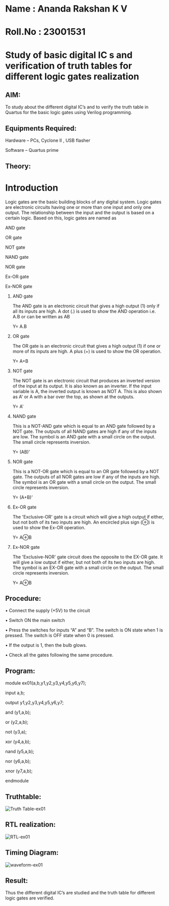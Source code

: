 # Name : Ananda Rakshan K V

# Roll.No : 23001531

# Study of basic digital IC s and verification of truth tables for different logic gates realization 
## AIM:

To study about the different digital IC’s and to verify the truth table in Quartus for the basic logic gates using Verilog programming.

## Equipments Required:

Hardware – PCs, Cyclone II , USB flasher

Software – Quartus prime

## Theory:

# Introduction

Logic gates are the basic building blocks of any digital system. Logic gates are electronic circuits having one or more than one input and only one output. The relationship between the input and the output is based on a certain logic. Based on this, logic gates are named as

AND gate

OR gate

NOT gate

NAND gate

NOR gate

Ex-OR gate

Ex-NOR gate

1) AND gate
   
   The AND gate is an electronic circuit that gives a high output (1) only if all its inputs are high. A dot (.) is used to show the AND operation i.e. A.B or can be written as AB

   Y= A.B

2) OR gate
 
   The OR gate is an electronic circuit that gives a high output (1) if one or more of its inputs are high. A plus (+) is used to show the OR operation.

   Y= A+B

3) NOT gate
   
   The NOT gate is an electronic circuit that produces an inverted version of the input at its output. It is also known as an inverter. If the input variable is A, the inverted output is known as NOT A. 
 This is also shown as A' or A with a bar over the top, as shown at the outputs.

   Y= A'

4) NAND gate
   
   This is a NOT-AND gate which is equal to an AND gate followed by a NOT gate. The outputs of all NAND gates are high if any of the inputs are low. The symbol is an AND gate with a small circle on the 
 output. The small circle represents inversion.

   Y= (AB)’

5) NOR gate
   
   This is a NOT-OR gate which is equal to an OR gate followed by a NOT gate. The outputs of all NOR gates are low if any of the inputs are high. The symbol is an OR gate with a small circle on the 
 output. The small circle represents inversion.

   Y= (A+B)’

6) Ex-OR gate
   
   The 'Exclusive-OR' gate is a circuit which will give a high output if either, but not both of its two inputs are high. An encircled plus sign (⊕) is used to show the Ex-OR operation.

   Y= A⊕B

7) Ex-NOR gate
   
   The 'Exclusive-NOR' gate circuit does the opposite to the EX-OR gate. It will give a low output if either, but not both of its two inputs are high. The symbol is an EX-OR gate with a small circle on 
 the output. The small circle represents inversion.

   Y= A⊕B

## Procedure:

• Connect the supply (+5V) to the circuit

• Switch ON the main switch

• Press the switches for inputs “A” and “B”. The switch is ON state when 1 is pressed. The switch is OFF state when 0 is pressed.

• If the output is 1, then the bulb glows.

• Check all the gates following the same procedure.

## Program:

module ex01(a,b,y1,y2,y3,y4,y5,y6,y7);

input a,b;

output y1,y2,y3,y4,y5,y6,y7;

and (y1,a,b);

or (y2,a,b);

not (y3,a);

xor (y4,a,b);

nand (y5,a,b);

nor (y6,a,b);

xnor (y7,a,b);

endmodule

## Truthtable:

![Truth Table-ex01](https://github.com/anandarakshan/Study-of-basic-digital-IC-s-and-verification-of-truth-tables-for-different-logic-gates-realization-/assets/139217934/3b85bc46-2a4f-4be7-9b8c-8752c92ccdc3)

## RTL realization:

![RTL-ex01](https://github.com/anandarakshan/Study-of-basic-digital-IC-s-and-verification-of-truth-tables-for-different-logic-gates-realization-/assets/139217934/e7a44ab7-0df0-400c-9c4b-bd21b09f7955)

## Timing Diagram:

![waveform-ex01](https://github.com/anandarakshan/Study-of-basic-digital-IC-s-and-verification-of-truth-tables-for-different-logic-gates-realization-/assets/139217934/1e7f6e3b-fd49-4508-a06a-32fbf6c42871)

## Result:
Thus the different digital IC’s are studied and the truth table for different logic gates are verified.
